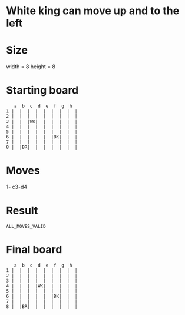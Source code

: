 # White king can move up and to the left

# Size
width = 8
height = 8

# Starting board
```
   a  b  c  d  e  f  g  h
1 |  |  |  |  |  |  |  |  |
2 |  |  |  |  |  |  |  |  |
3 |  |  |WK|  |  |  |  |  |
4 |  |  |  |  |  |  |  |  |
5 |  |  |  |  |  |  |  |  |
6 |  |  |  |  |  |BK|  |  |
7 |  |  |  |  |  |  |  |  |
8 |  |BR|  |  |  |  |  |  |
```
# Moves
1- c3-d4



# Result
`ALL_MOVES_VALID`

# Final board
```
   a  b  c  d  e  f  g  h
1 |  |  |  |  |  |  |  |  |
2 |  |  |  |  |  |  |  |  |
3 |  |  |  |  |  |  |  |  |
4 |  |  |  |WK|  |  |  |  |
5 |  |  |  |  |  |  |  |  |
6 |  |  |  |  |  |BK|  |  |
7 |  |  |  |  |  |  |  |  |
8 |  |BR|  |  |  |  |  |  |
```
